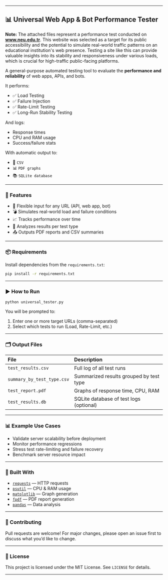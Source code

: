 -----

## 📊 Universal Web App & Bot Performance Tester

**Note:** The attached files represent a performance test conducted on **www.neu.edu.tr**. This website was selected as a target for its public accessibility and the potential to simulate real-world traffic patterns on an educational institution's web presence. Testing a site like this can provide valuable insights into its stability and responsiveness under various loads, which is crucial for high-traffic public-facing platforms.

A general-purpose automated testing tool to evaluate the **performance and reliability** of web apps, APIs, and bots.

It performs:

  * ✅ Load Testing
  * ✅ Failure Injection
  * ✅ Rate-Limit Testing
  * ✅ Long-Run Stability Testing

And logs:

  * Response times
  * CPU and RAM usage
  * Success/failure stats

With automatic output to:

  * 📄 `CSV`
  * 📊 `PDF graphs`
  * 📚 `SQLite database`

-----

### 🚀 Features

  * 🔁 Flexible input for any URL (API, web app, bot)
  * 💣 Simulates real-world load and failure conditions
  * 📈 Tracks performance over time
  * 🧠 Analyzes results per test type
  * 📤 Outputs PDF reports and CSV summaries

-----

### 📦 Requirements

Install dependencies from the `requirements.txt`:

```bash
pip install -r requirements.txt
```

-----

### ▶️ How to Run

```bash
python universal_tester.py
```

You will be prompted to:

1.  Enter one or more target URLs (comma-separated)
2.  Select which tests to run (Load, Rate-Limit, etc.)

-----

### 🗂 Output Files

| File                       | Description                               |
| :------------------------- | :---------------------------------------- |
| `test_results.csv`         | Full log of all test runs                 |
| `summary_by_test_type.csv` | Summarized results grouped by test type   |
| `test_report.pdf`          | Graphs of response time, CPU, RAM         |
| `test_results.db`          | SQLite database of test logs (optional)   |

-----

### 📊 Example Use Cases

  * Validate server scalability before deployment
  * Monitor performance regressions
  * Stress test rate-limiting and failure recovery
  * Benchmark server resource impact

-----

### 🧰 Built With

  * [`requests`](https://www.google.com/search?q=%5Bhttps://pypi.org/project/requests/%5D\(https://pypi.org/project/requests/\)) — HTTP requests
  * [`psutil`](https://www.google.com/search?q=%5Bhttps://pypi.org/project/psutil/%5D\(https://pypi.org/project/psutil/\)) — CPU & RAM usage
  * [`matplotlib`](https://www.google.com/search?q=%5Bhttps://pypi.org/project/matplotlib/%5D\(https://pypi.org/project/matplotlib/\)) — Graph generation
  * [`fpdf`](https://www.google.com/search?q=%5Bhttps://pyfpdf.github.io/%5D\(https://pyfpdf.github.io/\)) — PDF report generation
  * [`pandas`](https://www.google.com/search?q=%5Bhttps://pypi.org/project/pandas/%5D\(https://pypi.org/project/pandas/\)) — Data analysis

-----

### 🤝 Contributing

Pull requests are welcome\! For major changes, please open an issue first to discuss what you’d like to change.

-----

### 📄 License

This project is licensed under the MIT License. See `LICENSE` for details.

-----
